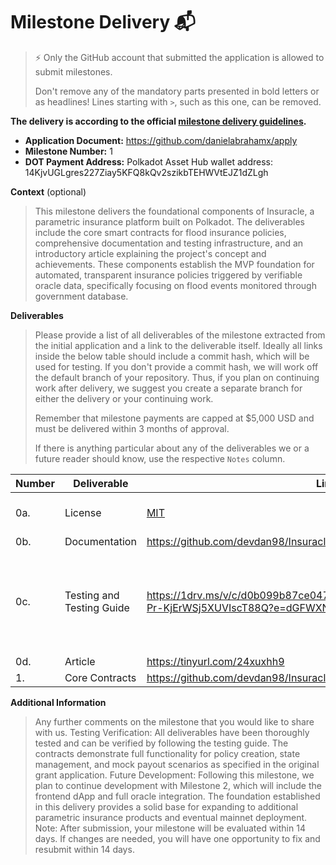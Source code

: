 # Milestone Delivery 📬

> ⚡ Only the GitHub account that submitted the application is allowed to submit milestones. 
> 
> Don't remove any of the mandatory parts presented in bold letters or as headlines! Lines starting with `>`, such as this one, can be removed.

**The delivery is according to the official [milestone delivery guidelines](https://github.com/Polkadot-Fast-Grants/delivery/blob/master/delivery-guidelines.md).**  

* **Application Document:** https://github.com/danielabrahamx/apply
* **Milestone Number:**  1
* **DOT Payment Address:** Polkadot Asset Hub wallet address: 14KjvUGLgres227Ziay5KFQ8kQv2szikbTEHWVtEJZ1dZLgh

**Context** (optional)
> This milestone delivers the foundational components of Insuracle, a parametric insurance platform built on Polkadot. The deliverables include the core smart contracts for flood insurance policies, comprehensive documentation and testing infrastructure, and an introductory article explaining the project's concept and achievements. These components establish the MVP foundation for automated, transparent insurance policies triggered by verifiable oracle data, specifically focusing on flood events monitored through government database.

**Deliverables**
> Please provide a list of all deliverables of the milestone extracted from the initial application and a link to the deliverable itself. Ideally all links inside the below table should include a commit hash, which will be used for testing. If you don't provide a commit hash, we will work off the default branch of your repository. Thus, if you plan on continuing work after delivery, we suggest you create a separate branch for either the delivery or your continuing work.
> 
> Remember that milestone payments are capped at $5,000 USD and must be delivered within 3 months of approval.
> 
> If there is anything particular about any of the deliverables we or a future reader should know, use the respective `Notes` column.

| Number | Deliverable | Link | Notes |
| ------------- | ------------- | ------------- |------------- |
| 0a. | License |[MIT](https://github.com/devdan98/Insuracle/blob/master/LICENSE)| We are using MIT license| 
| 0b.  | Documentation |https://github.com/devdan98/Insuracle/blob/master/README.md|
| 0c.  | Testing and Testing Guide |https://1drv.ms/v/c/d0b099b87ce047c3/EaH9fr7IHgZMuxY4MwbwdhMB-Pr-KjErWSj5XUVIscT88Q?e=dGFWXN|The testing guide is a combination of the README.md and this tutorial video| 
| 0d.  | Article |https://tinyurl.com/24xuxhh9| 
| 1.  | Core Contracts |https://github.com/devdan98/Insuracle/blob/master/contracts/Insuracle.sol|

**Additional Information**
> Any further comments on the milestone that you would like to share with us.
> Testing Verification:
All deliverables have been thoroughly tested and can be verified by following the testing guide. The contracts demonstrate full functionality for policy creation, state management, and mock payout scenarios as specified in the original grant application.
> Future Development:
Following this milestone, we plan to continue development with Milestone 2, which will include the frontend dApp and full oracle integration. The foundation established in this delivery provides a solid base for expanding to additional parametric insurance products and eventual mainnet deployment.
> Note: After submission, your milestone will be evaluated within 14 days. If changes are needed, you will have one opportunity to fix and resubmit within 14 days.
